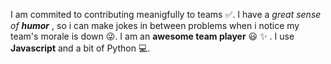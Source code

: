 I am commited  to contributing meanigfully to teams :white_check_mark:. 
I have a _great sense of **humor**_ , so i can make jokes in between problems when i notice my team's morale is down :stuck_out_tongue_winking_eye:.
I am an **awesome team player** :smiley: :sparkles: .
I use __Javascript__ and a bit of Python :computer:.
